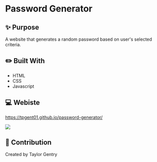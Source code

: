 # Password Generator

## ✨ Purpose
A website that generates a random password based on user's selected criteria.

## ✏️ Built With
* HTML
* CSS
* Javascript

## 💻 Webiste
https://tpgent01.github.io/password-generator/

![](website.gif) 

## 📌 Contribution
Created by Taylor Gentry
